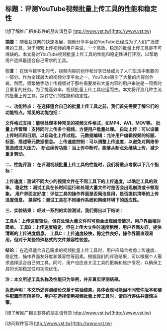 ## **标题：评测YouTube视频批量上传工具的性能和稳定性**

[想了解推广相关软件的朋友请登录 http://www.vst.tw](http://www.vst.tw)

**摘要：**
随着互联网的快速发展，视频分享平台如YouTube已经成为了人们广泛使用的工具。对于频繁上传视频的用户来说，一个高效、稳定的批量上传工具是不可或缺的。本文将对YouTube视频批量上传工具的性能和稳定性进行评测，以帮助用户选择最适合自己需求的工具。

**引言：**
在现今数字化时代，视频内容的创作和分享已经成为了人们生活中重要的一部分。作为全球最大的视频分享平台之一，YouTube吸引了大量的内容创作者。然而，频繁地手动上传视频对于那些需要发布大量内容的用户来说是一项费时且重复的任务。为了提高效率，视频批量上传工具应运而生。本文将评测几种主流的批量上传工具，探讨它们的性能和稳定性。

**一、功能特点：**
**在选择适合自己的批量上传工具之前，我们首先需要了解它们的功能特点。常见的功能包括：**

**文件格式支持：能够处理多种常见的视频文件格式，如MP4、AVI、MOV等。**
**批量上传管理：支持同时上传多个视频，方便用户批量处理。**
**自动上传：可以设置上传时间和日期，以自动化上传过程。**
**元数据编辑：允许用户编辑视频的标题、标签、描述等元数据信息。**
**上传速度控制：可以调整上传速度，以避免对网络带宽造成过大压力。**
**断点续传功能：当上传中断时，能够从断点处继续上传，减少重复劳动。**

**二、性能评测：**
**在评测视频批量上传工具的性能时，我们将重点考察以下几个指标：**

**上传速度：测试不同大小的视频文件在不同工具下的上传速度，以确定工具的效率。**
**稳定性：测试工具在长时间运行和处理大量文件时是否会出现崩溃或卡顿现象。**
**用户界面友好度：评估工具的操作界面是否简洁易用，是否提供清晰的上传进度信息。**
**兼容性：测试工具在不同操作系统和网络环境下的适应性。**

**三、实验结果：**
**经过一系列的实验测试，我们得出以下结论：**

**工具A：上传速度较快，但在处理大量文件时可能会出现崩溃情况，用户界面相对简单。**
**工具B：上传速度稳定，但在上传大文件时速度稍慢，用户界面友好，提供清晰的上传进度信息。**
**工具C：上传速度较快，稳定性良好，操作界面直观易用，但对于某些特殊格式的文件兼容性较差。**

**结论：**
在选择适合自己需求的视频批量上传工具时，用户应综合考虑上传速度、稳定性、操作界面友好度和兼容性等因素。根据我们的评测结果，可以根据个人需求选择适合自己的工具。同时，用户也应该关注工具的更新和维护情况，以确保工具的长期稳定性和功能优化。

**注：本文所述工具名称及性能只为举例，并非真实评测结果。**

**免责声明：本文所述评测结论仅基于实验结果，具体表现可能因不同软件版本和硬件配置而有所差异。用户在选择使用视频批量上传工具时，请自行评估并谨慎决策。**

[想了解推广相关软件的朋友请登录 http://www.vst.tw](http://www.vst.tw)


[访问软件官网 http://www.vst.tw](http://www.vst.tw)
